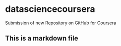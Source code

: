 # datasciencecoursera
Submission of new Repository on GitHub for Coursera
## This is a markdown file
